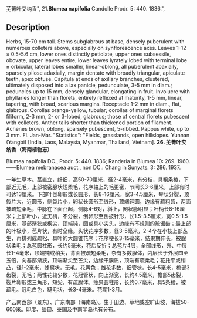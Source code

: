 芜菁叶艾纳香",
21.**Blumea napifolia** Candolle Prodr. 5: 440. 1836.",

## Description
Herbs, 15-70 cm tall. Stems subglabrous at base, densely puberulent with numerous colleters above, especially on synflorescence axes. Leaves 1-12 × 0.5-5.6 cm, lower ones distinctly petiolate, upper ones subsessile, obovate, upper leaves entire, lower leaves lyrately lobed with terminal lobe ± orbicular, lateral lobes smaller, linear-oblong, all puberulent abaxially, sparsely pilose adaxially, margin dentate with broadly triangular, apiculate teeth, apex obtuse. Capitula at ends of axillary branches, clustered, ultimately disposed into a lax panicle, pedunculate, 3-5 mm in diam.; peduncles up to 15 mm, densely glandular, elongating in fruit. Involucre with phyllaries longer than florets, entirely reflexed at maturity, 1-5 mm, linear, tapering, with broad, scarious margins. Receptacle 1-2 mm in diam., flat, glabrous. Corollas orange-yellow, tubular; corollas of marginal florets filiform, 2-3 mm, 2- or 3-lobed, glabrous; those of central florets pubescent with colleters. Anther tails shorter than thickened portion of filament. Achenes brown, oblong, sparsely pubescent, 5-ribbed. Pappus white, up to 3 mm. Fl. Jan-Mar.
  "Statistics": "Fields, grasslands, open hillslopes. Yunnan (Yangbi) [India, Laos, Malaysia, Myanmar, Thailand, Vietnam].
**26. 芜菁叶艾纳香（海南植物志）**

Blumea napifolia DC., Prodr. 5: 440. 1836; Randeria in Blumea 10: 269. 1960. ——Blumea mebranacea auct., non DC.: Chang in Sunyats. 3: 286. 1937.

一年生草本。茎直立，纤细，高50-70厘米，径2-4毫米，有分枝，具粗条棱，下部近无毛，上部被密腺状短柔毛，花序轴上的毛更密，节间长3-6厘米，上部有时可达13厘米。下部叶倒卵形或长圆形，长8-16厘米，宽3-4.5厘米，琴状分裂，顶裂片大，近圆形，侧裂片小，卵状长圆形至线形，顶端钝圆，边缘有疏粗齿，两面被疏短柔毛，中脉在下面凸起，侧脉4-6对，斜上，网状脉明显；叶柄长8-16厘米；上部叶小，近无柄，不分裂，倒卵形至倒披针形，长1.5-3.5厘米，宽0.5-1.5厘米，基部渐狭或楔尖，顶端钝，圆或具小尖头，边缘有不规则的疏锯齿；最上部的叶极小，苞片状，有时全缘。头状花序多数，径3-5毫米，2-4个在小枝上部丛生，再排列成疏松、具叶的大圆锥花序；花序梗长3-15毫米，结果期伸长，被腺状柔毛；总苞圆柱形，长约5毫米，花后反折；总苞片4层，全部线形，外、中层长1-4毫米，顶端钝或稍尖，背面被疏短柔毛，杂有多数腺体，内层长于外层四至五倍，向基部渐狭，顶端渐尖至芒尖，边缘干膜质，顶端有疏柔毛；花托平或稍凸，径1-2毫米，蜂窝状，无毛。花黄色；雌花多数，细管状，长4-5毫米，檐部3齿裂，无毛；两性花较少数，花冠管状，向上渐宽，长约4.5毫米，檐部5齿裂，裂片卵形或三角形，短尖，有疏腺体。瘦果圆柱形，长约0.7毫米，具5条棱，被疏毛。冠毛白色，糙毛状，长3-4毫米。花期1-3月。

产云南西部（景东）、广东南部（海南岛）。生于田边、草地或空旷山坡，海拔50-600米。印度、缅甸、泰国及中南半岛也有分布。
